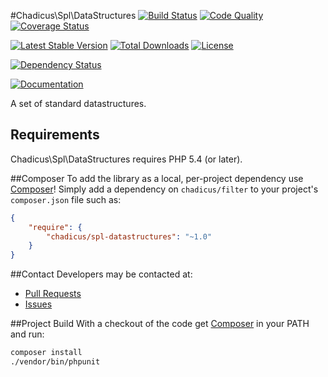 #Chadicus\Spl\DataStructures
[![Build Status](https://travis-ci.org/chadicus/spl-datastructures-php.svg?branch=master)](https://travis-ci.org/chadicus/spl-datastructures-php)
[![Code Quality](http://img.shields.io/scrutinizer/g/chadicus/spl-datastructures-php.svg?style=flat)](https://scrutinizer-ci.com/g/chadicus/spl-datastructures-php/)
[![Coverage Status](https://coveralls.io/repos/chadicus/spl-datastructures-php/badge.svg?branch=master&service=github)](https://coveralls.io/github/chadicus/spl-datastructures-php?branch=master)

[![Latest Stable Version](http://img.shields.io/packagist/v/chadicus/spl-datastructures.svg?style=flat)](https://packagist.org/packages/chadicus/spl-datastructures)
[![Total Downloads](http://img.shields.io/packagist/dt/chadicus/spl-datastructures.svg?style=flat)](https://packagist.org/packages/chadicus/spl-datastructures)
[![License](http://img.shields.io/packagist/l/chadicus/spl-datastructures.svg?style=flat)](https://packagist.org/packages/chadicus/spl-datastructures)

[![Dependency Status](https://www.versioneye.com/user/projects/55fabdfc3ed8940017000f6f/badge.svg?style=flat)](https://www.versioneye.com/user/projects/55fabdfc3ed8940017000f6f)

[![Documentation](https://img.shields.io/badge/reference-phpdoc-blue.svg?style=flat)](http://chadicus.github.io/spl-datastructures-php)

A set of standard datastructures.

## Requirements

Chadicus\Spl\DataStructures requires PHP 5.4 (or later).

##Composer
To add the library as a local, per-project dependency use [Composer](http://getcomposer.org)! Simply add a dependency on
`chadicus/filter` to your project's `composer.json` file such as:

```json
{
    "require": {
        "chadicus/spl-datastructures": "~1.0"
    }
}
```
##Contact
Developers may be contacted at:

 * [Pull Requests](https://github.com/chadicus/spl-datastructures-php/pulls)
 * [Issues](https://github.com/chadicus/spl-datastructures-php/issues)

##Project Build
With a checkout of the code get [Composer](http://getcomposer.org) in your PATH and run:

```sh
composer install
./vendor/bin/phpunit
```
